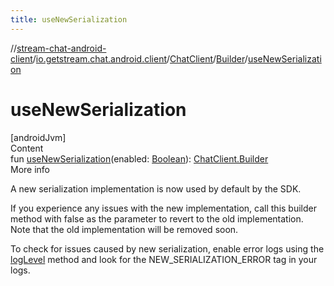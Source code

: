 ```yaml
---
title: useNewSerialization
---
```

//[stream-chat-android-client](../../../../index.md)/[io.getstream.chat.android.client](../../index.md)/[ChatClient](../index.md)/[Builder](index.md)/[useNewSerialization](useNewSerialization.md)



# useNewSerialization  
[androidJvm]  
Content  
fun [useNewSerialization](useNewSerialization.md)(enabled: [Boolean](https://kotlinlang.org/api/latest/jvm/stdlib/kotlin/-boolean/index.html)): [ChatClient.Builder](index.md)  
More info  


A new serialization implementation is now used by default by the SDK.



If you experience any issues with the new implementation, call this builder method with false as the parameter to revert to the old implementation. Note that the old implementation will be removed soon.



To check for issues caused by new serialization, enable error logs using the [logLevel](logLevel.md) method and look for the NEW_SERIALIZATION_ERROR tag in your logs.

  



